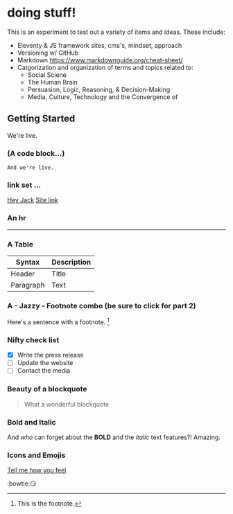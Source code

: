 # doing stuff! 

This is an experiment to test out a variety of items and ideas. These include: 

* Eleventy & JS framework sites, cms's, mindset, approach
* Versioning w/ GitHub
* Markdown https://www.markdownguide.org/cheat-sheet/ 
* Catgorization and organization of terms and topics related to: 
  * Social Sciene 
  * The Human Brain
  * Persuasion, Logic, Reasoning, & Decision-Making
  * Media, Culture, Technology and the Convergence of

## Getting Started

We're live. 


### (A code block...) 
``` 
And we're live. 

```

### link set ... 

[Hey Jack](https://chris-drinkut.com)
[Site link](https://drinkut.com)

### An hr
---

### A Table

| Syntax | Description |
| ----------- | ----------- |
| Header | Title |
| Paragraph | Text |


### A - Jazzy - Footnote combo (be sure to click for part 2) 

Here's a sentence with a footnote. [^1]

[^1]: This is the footnote.


### Nifty check list 
- [x] Write the press release
- [ ] Update the website
- [ ] Contact the media

### Beauty of a blockquote 

> What a wonderful blockquote

### Bold and Italic 

And *who* can forget about the **BOLD** and the *italic* text features?! Amazing. 

### Icons and Emojis 

[Tell me how you feel](https://gist.github.com/rxaviers/7360908) 


:bowtie::smirk:
